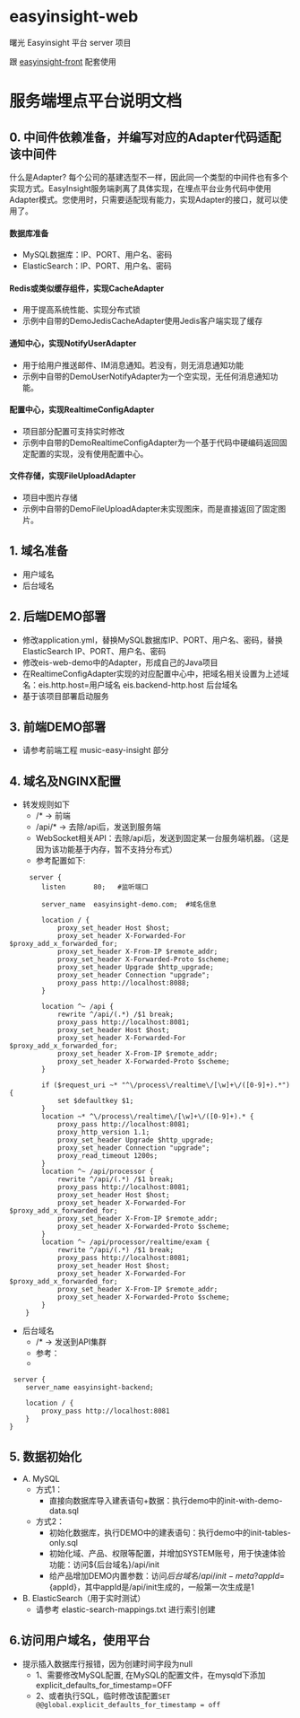 # easyinsight-web

曙光 Easyinsight 平台 server 项目

跟 [easyinsight-front](https://github.com/eventtracing/easyinsight-front) 配套使用

# 服务端埋点平台说明文档

## 0. 中间件依赖准备，并编写对应的Adapter代码适配该中间件

什么是Adapter?
每个公司的基建选型不一样，因此同一个类型的中间件也有多个实现方式。EasyInsight服务端剥离了具体实现，在埋点平台业务代码中使用Adapter模式。您使用时，只需要适配现有能力，实现Adapter的接口，就可以使用了。

#### 数据库准备

* MySQL数据库：IP、PORT、用户名、密码
* ElasticSearch：IP、PORT、用户名、密码

#### Redis或类似缓存组件，实现CacheAdapter

* 用于提高系统性能、实现分布式锁
* 示例中自带的DemoJedisCacheAdapter使用Jedis客户端实现了缓存

#### 通知中心，实现NotifyUserAdapter

* 用于给用户推送邮件、IM消息通知。若没有，则无消息通知功能
* 示例中自带的DemoUserNotifyAdapter为一个空实现，无任何消息通知功能。

#### 配置中心，实现RealtimeConfigAdapter

* 项目部分配置可支持实时修改
* 示例中自带的DemoRealtimeConfigAdapter为一个基于代码中硬编码返回固定配置的实现，没有使用配置中心。

#### 文件存储，实现FileUploadAdapter

* 项目中图片存储
* 示例中自带的DemoFileUploadAdapter未实现图床，而是直接返回了固定图片。

## 1. 域名准备

* 用户域名
* 后台域名

## 2. 后端DEMO部署

* 修改application.yml，替换MySQL数据库IP、PORT、用户名、密码，替换ElasticSearch IP、PORT、用户名、密码
* 修改eis-web-demo中的Adapter，形成自己的Java项目
* 在RealtimeConfigAdapter实现的对应配置中心中，把域名相关设置为上述域名：eis.http.host=用户域名 eis.backend-http.host 后台域名
* 基于该项目部署启动服务

## 3. 前端DEMO部署

* 请参考前端工程 music-easy-insight 部分

## 4. 域名及NGINX配置

* 转发规则如下
    * /* -> 前端
    * /api/* -> 去除/api后，发送到服务端
    * WebSocket相关API：去除/api后，发送到固定某一台服务端机器。（这是因为该功能基于内存，暂不支持分布式）
    * 参考配置如下:

```
     server {
        listen       80;   #监听端口
        
        server_name  easyinsight-demo.com;  #域名信息

        location / {
            proxy_set_header Host $host;
            proxy_set_header X-Forwarded-For $proxy_add_x_forwarded_for;
            proxy_set_header X-From-IP $remote_addr;
            proxy_set_header X-Forwarded-Proto $scheme;
            proxy_set_header Upgrade $http_upgrade;
            proxy_set_header Connection "upgrade";
            proxy_pass http://localhost:8088;
        }

        location ^~ /api {
            rewrite ^/api/(.*) /$1 break;
            proxy_pass http://localhost:8081;
            proxy_set_header Host $host;
            proxy_set_header X-Forwarded-For $proxy_add_x_forwarded_for;
            proxy_set_header X-From-IP $remote_addr;
            proxy_set_header X-Forwarded-Proto $scheme;
        }

        if ($request_uri ~* "^\/process\/realtime\/[\w]+\/([0-9]+).*") {
            set $defaultkey $1;
        }
        location ~* ^\/process\/realtime\/[\w]+\/([0-9]+).* {
            proxy_pass http://localhost:8081;
            proxy_http_version 1.1;
            proxy_set_header Upgrade $http_upgrade;
            proxy_set_header Connection "upgrade";
            proxy_read_timeout 1200s; 
        }
        location ^~ /api/processor {
            rewrite ^/api/(.*) /$1 break;
            proxy_pass http://localhost:8081;
            proxy_set_header Host $host;
            proxy_set_header X-Forwarded-For $proxy_add_x_forwarded_for;
            proxy_set_header X-From-IP $remote_addr;
            proxy_set_header X-Forwarded-Proto $scheme;
        }
        location ^~ /api/processor/realtime/exam {
            rewrite ^/api/(.*) /$1 break;
            proxy_pass http://localhost:8081;
            proxy_set_header Host $host;
            proxy_set_header X-Forwarded-For $proxy_add_x_forwarded_for;
            proxy_set_header X-From-IP $remote_addr;
            proxy_set_header X-Forwarded-Proto $scheme;
        }
    }
```

* 后台域名
    * /* -> 发送到API集群
    * 参考：
    *
```
 server {
    server_name easyinsight-backend;

    location / {
        proxy_pass http://localhost:8081
    }
}
```

## 5. 数据初始化

* A. MySQL
  * 方式1：
    * 直接向数据库导入建表语句+数据：执行demo中的init-with-demo-data.sql
  * 方式2：
    * 初始化数据库，执行DEMO中的建表语句：执行demo中的init-tables-only.sql
    * 初始化域、产品、权限等配置，并增加SYSTEM账号，用于快速体验功能：访问${后台域名}/api/init
    * 给产品增加DEMO内置参数：访问${后台域名}/api/init-meta?appId=${appId}，其中appId是/api/init生成的，一般第一次生成是1
* B. ElasticSearch（用于实时测试）
  *  请参考 elastic-search-mappings.txt 进行索引创建

## 6.访问用户域名，使用平台

* 提示插入数据库行报错，因为创建时间字段为null
  * 1、需要修改MySQL配置, 在MySQL的配置文件，在mysqld下添加 explicit_defaults_for_timestamp=OFF
  * 2、或者执行SQL，临时修改该配置`SET @@global.explicit_defaults_for_timestamp = off`

